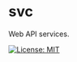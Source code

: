 # svc
Web API services.

[![License: MIT](https://img.shields.io/badge/License-MIT-blue.svg)](https://opensource.org/licenses/MIT)
